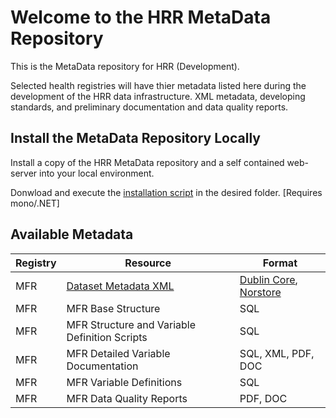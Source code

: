 # Welcome to the HRR MetaData Repository

This is the MetaData repository for HRR (Development).  

Selected health registries will have thier metadata listed here during the development of the HRR data infrastructure.  XML metadata, developing standards, and preliminary documentation and data quality reports.


## Install the MetaData Repository Locally

Install a copy of the HRR MetaData repository and a self contained web-server into your local environment.

Donwload and execute the [installation script](https://github.com/hrrno/datamunger/blob/develop/Munger/Scripts/install-metadata-webserver.fsx) in the desired folder.  [Requires mono/.NET]



## Available Metadata

| Registry | Resource | Format |
| --- | --- | --- |
| MFR | [Dataset Metadata XML](https://github.com/hrrno/metadata/blob/master/registries/mfr/norstore/norstore.xml) | [Dublin Core](http://dublincore.org/), [Norstore](https://www.norstore.no/services/archive) |
| MFR | MFR Base Structure | SQL |
| MFR | MFR Structure and Variable Definition Scripts | SQL |
| MFR | MFR Detailed Variable Documentation | SQL, XML, PDF, DOC |
| MFR | MFR Variable Definitions | SQL |
| MFR | MFR Data Quality Reports | PDF, DOC |





